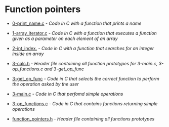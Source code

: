 # Function pointers

- [0-print_name.c](https://github.com/KristiSeraj/holbertonschool-low_level_programming/blob/main/0x0F-function_pointers/0-print_name.c) -
*Code in C with a function that prints a name*

- [1-array_iterator.c](https://github.com/KristiSeraj/holbertonschool-low_level_programming/blob/main/0x0F-function_pointers/1-array_iterator.c) -
*Code in C with a function that executes a function given as a parameter on each element of an array*

- [2-int_index.](https://github.com/KristiSeraj/holbertonschool-low_level_programming/blob/main/0x0F-function_pointers/2-int_index.c) -
*Code in C with a function that searches for an integer inside an array*

- [3-calc.h](https://github.com/KristiSeraj/holbertonschool-low_level_programming/blob/main/0x0F-function_pointers/3-calc.h) -
*Header file containing all function prototypes for 3-main.c, 3-op_functions.c and 3-get_op_func*

- [3-get_op_func](https://github.com/KristiSeraj/holbertonschool-low_level_programming/blob/main/0x0F-function_pointers/3-get_op_func.c) -
*Code in C that selects the correct function to perform the operation asked by the user*

- [3-main.c](https://github.com/KristiSeraj/holbertonschool-low_level_programming/blob/main/0x0F-function_pointers/3-main.c) -
*Code in C that perfomd simple operations*

- [3-op_functions.c](https://github.com/KristiSeraj/holbertonschool-low_level_programming/blob/main/0x0F-function_pointers/3-op_functions.c) -
*Code in C that contains functions returning simple operations*

- [function_pointers.h](https://github.com/KristiSeraj/holbertonschool-low_level_programming/blob/main/0x0F-function_pointers/function_pointers.h) -
*Header file containing all functions prototypes*

